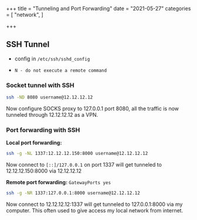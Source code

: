 +++
title = "Tunneling and Port Forwarding"
date = "2021-05-27"
categories = [
    "network",
]

+++

## SSH Tunnel

- config in `/etc/ssh/sshd_config`

- `N - do not execute a remote command`

### Socket tunnel with SSH

```bash
ssh -ND 8080 username@12.12.12.12
```

Now configure SOCKS proxy to 127.0.0.1 port 8080, all the traffic is now tunneled through 12.12.12.12 as a VPN.

### Port forwarding with SSH

**Local port forwarding:**

```bash
ssh -g -NL 1337:12.12.12.150:8000 username@12.12.12.12
```

Now connect to `[::]/127.0.0.1` on port 1337 will get tunneled to 12.12.12.150:8000 via 12.12.12.12

**Remote port forwarding:** `GatewayPorts yes`

```bash
ssh -g -NR 1337:127.0.0.1:8000 username@12.12.12.12
```

Now connect to 12.12.12.12:1337 will get tunneled to 127.0.0.1:8000 via my computer. This often used to give access my local network from internet.
